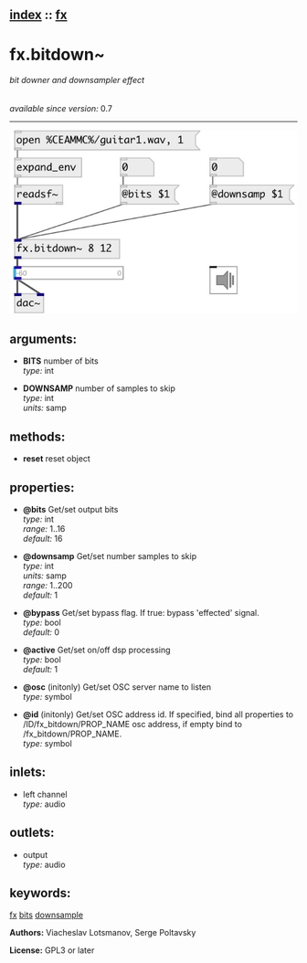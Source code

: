 [index](index.html) :: [fx](category_fx.html)
---

# fx.bitdown~

###### bit downer and downsampler effect

*available since version:* 0.7

---




[![example](../examples/img/fx.bitdown~.jpg)](../examples/pd/fx.bitdown~.pd)



## arguments:

* **BITS**
number of bits<br>
_type:_ int<br>

* **DOWNSAMP**
number of samples to skip<br>
_type:_ int<br>
_units:_ samp<br>



## methods:

* **reset**
reset object<br>




## properties:

* **@bits** 
Get/set output bits<br>
_type:_ int<br>
_range:_ 1..16<br>
_default:_ 16<br>

* **@downsamp** 
Get/set number samples to skip<br>
_type:_ int<br>
_units:_ samp<br>
_range:_ 1..200<br>
_default:_ 1<br>

* **@bypass** 
Get/set bypass flag. If true: bypass &#39;effected&#39; signal.<br>
_type:_ bool<br>
_default:_ 0<br>

* **@active** 
Get/set on/off dsp processing<br>
_type:_ bool<br>
_default:_ 1<br>

* **@osc** (initonly)
Get/set OSC server name to listen<br>
_type:_ symbol<br>

* **@id** (initonly)
Get/set OSC address id. If specified, bind all properties to /ID/fx_bitdown/PROP_NAME
osc address, if empty bind to /fx_bitdown/PROP_NAME.<br>
_type:_ symbol<br>



## inlets:

* left channel<br>
_type:_ audio



## outlets:

* output<br>
_type:_ audio



## keywords:

[fx](keywords/fx.html)
[bits](keywords/bits.html)
[downsample](keywords/downsample.html)






**Authors:** Viacheslav Lotsmanov, Serge Poltavsky




**License:** GPL3 or later





